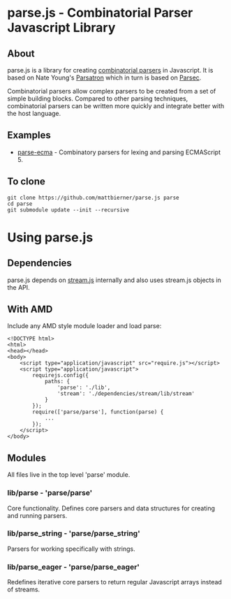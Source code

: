 # parse.js - Combinatorial Parser Javascript Library #

## About ##
parse.js is a library for creating [combinatorial parsers][CombinatorialParsers] in Javascript. 
It is based on Nate Young's [Parsatron][Parsatron] which in turn is based on
[Parsec][Parsec].

Combinatorial parsers allow complex parsers to be created from a set of simple
building blocks. Compared to other parsing techniques, combinatorial parsers
can be written more quickly and integrate better with the host language.

## Examples ##
* [parse-ecma][parseecma] - Combinatory parsers for lexing and parsing ECMAScript 5.

## To clone ##
    git clone https://github.com/mattbierner/parse.js parse
    cd parse
    git submodule update --init --recursive


# Using parse.js #

## Dependencies ##
parse.js depends on [stream.js][stream] internally and also uses stream.js 
objects in the API.

## With AMD ##
Include any AMD style module loader and load parse:

    <!DOCTYPE html>
    <html>
    <head></head>
    <body>
        <script type="application/javascript" src="require.js"></script>
        <script type="application/javascript">
            requirejs.config({
                paths: {
                    'parse': './lib',
                    'stream': './dependencies/stream/lib/stream'
                }
            });
            require(['parse/parse'], function(parse) {
                ...
            });
        </script>
    </body>

## Modules ##
All files live in the top level 'parse' module.

### lib/parse - 'parse/parse' ###
Core functionality. Defines core parsers and data structures for creating and
running parsers.

### lib/parse_string - 'parse/parse_string' ###
Parsers for working specifically with strings.

### lib/parse_eager - 'parse/parse_eager' ###
Redefines iterative core parsers to return regular Javascript arrays instead
of streams.


[CombinatorialParsers]: http://en.wikipedia.org/wiki/Parser_combinator
[Parsatron]: https://github.com/youngnh/parsatron
[Parsec]: http://legacy.cs.uu.nl/daan/parsec.html
[parseecma]: https://github.com/mattbierner/parse-ecma
[stream]: https://github.com/mattbierner/stream.js
